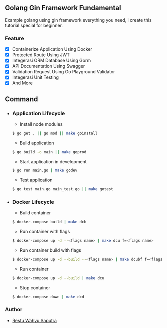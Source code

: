 ## Golang Gin Framework Fundamental

Example golang using gin framework everything you need, i create this tutorial special for beginner.

### Feature

- [x] Containerize Application Using Docker
- [x] Protected Route Using JWT
- [x] Integerasi ORM Database Using Gorm
- [x] API Documentation Using Swagger
- [x] Validation Request Using Go Playground Validator
- [x] Integerasi Unit Testing
- [x] And More

## Command

- ### Application Lifecycle

  - Install node modules

  ```sh
  $ go get . || go mod || make goinstall
  ```

  - Build application

  ```sh
  $ go build -o main || make goprod
  ```

  - Start application in development

  ```sh
  $ go run main.go | make godev
  ```

  - Test application

  ```sh
  $ go test main.go main_test.go || make gotest
  ```

* ### Docker Lifecycle

  - Build container

  ```sh
  $ docker-compose build | make dcb
  ```

  - Run container with flags

  ```sh
  $ docker-compose up -d --<flags name> | make dcu f=<flags name>
  ```

  - Run container build with flags

  ```sh
  $ docker-compose up -d --build --<flags name> | make dcubf f=<flags name>
  ```

  - Run container

  ```sh
  $ docker-compose up -d --build | make dcu
  ```

  - Stop container

  ```sh
  $ docker-compose down | make dcd
  ```

### Author

- [Restu Wahyu Saputra](https://github.com/fstar-dev)
